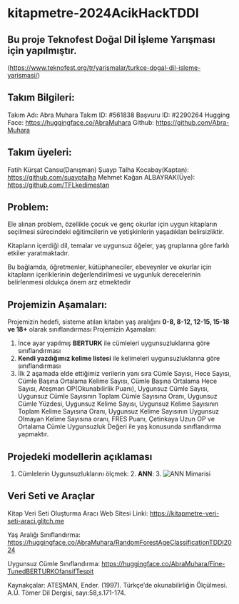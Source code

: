 
# kitapmetre-2024AcikHackTDDI

## Bu proje Teknofest Doğal Dil İşleme Yarışması için yapılmıştır.
(https://www.teknofest.org/tr/yarismalar/turkce-dogal-dil-isleme-yarismasi/)

## Takım Bilgileri:
  Takım Adı: Abra Muhara
  Takım ID: #561838
  Başvuru ID: #2290264
  Hugging Face: https://huggingface.co/AbraMuhara
  Github: https://github.com/Abra-Muhara
## Takım üyeleri:
  Fatih Kürşat Cansu(Danışman)
  Şuayp Talha Kocabay(Kaptan): https://github.com/suayptalha
  Mehmet Kağan ALBAYRAK(Üye): https://github.com/TFLkedimestan
## Problem:
  Ele  alınan problem, özellikle  çocuk ve genç okurlar için  uygun  kitapların  seçilmesi  sürecindeki eğitimcilerin ve yetişkinlerin yaşadıkları belirsizliktir.

Kitapların  içerdiği  dil, temalar  ve  uygunsuz  öğeler, yaş  gruplarına  göre  farklı  etkiler  yaratmaktadır.

Bu bağlamda, öğretmenler, kütüphaneciler, ebeveynler  ve okurlar için  kitapların  içeriklerinin  değerlendirilmesi  ve  uygunluk  derecelerinin  belirlenmesi  oldukça  önem  arz etmektedir
## Projemizin Aşamaları:
  Projemizin hedefi, sisteme atılan kitabın yaş aralığını **0-8, 8-12, 12-15, 15-18 ve 18+** olarak sınıflandırması
Projemizin Aşamaları:
  1. İnce ayar yapılmış **BERTURK** ile cümleleri uygunsuzluklarına göre sınıflandırması
  2. **Kendi yazdığımız kelime listesi** ile kelimeleri uygunsuzluklarına göre sınıflandırması
  3. İlk 2 aşamada elde ettiğimiz verilerin yanı sıra Cümle Sayısı, Hece Sayısı, Cümle Başına Ortalama Kelime Sayısı, Cümle Başına Ortalama Hece Sayısı, Ateşman OP(Okunabilirlik Puanı), Uygunsuz Cümle Sayısı, Uygunsuz Cümle Sayısının Toplam Cümle Sayısına Oranı, Uygunsuz Cümle Yüzdesi, Uygunsuz Kelime Sayısı, Uygunsuz Kelime Sayısının Toplam Kelime Sayısına Oranı, Uygunsuz Kelime Sayısının Uygunsuz Olmayan Kelime Sayısına oranı, FRES Puanı, Çetinkaya Uzun OP ve Ortalama Cümle Uygunsuzluk Değeri ile yaş konusunda sınıflandırma yapmaktır.
 ## Projedeki modellerin açıklaması
 1. Cümlelerin Uygunsuzluklarını ölçmek:
	 2. **ANN**:
		 3. ![ANN Mimarisi](https://github.com/Abra-Muhara/kitapmetre-2024AcikHackTDDI/blob/main/additionalImages/ofansif_model.h5.png)
## Veri Seti ve Araçlar
Kitap Veri Seti Oluşturma Aracı Web Sitesi Linki:
https://kitapmetre-veri-seti-araci.glitch.me

Yaş Aralığı Sınıflandırma: https://huggingface.co/AbraMuhara/RandomForestAgeClassificationTDDI2024

Uygunsuz Cümle Sınıflandırma: https://huggingface.co/AbraMuhara/Fine-TunedBERTURKOfansifTespit


Kaynakçalar:
ATEŞMAN, Ender. (1997). Türkçe’de okunabilirliğin Ölçülmesi. A.Ü. Tömer Dil Dergisi, sayı:58,s.171-174.


